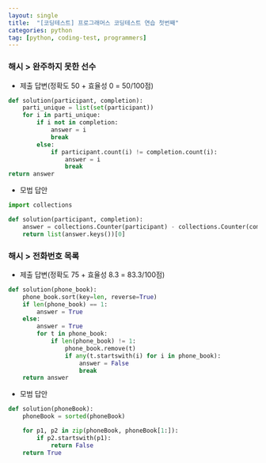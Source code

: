 ```yaml
---
layout: single
title:  "[코딩테스트] 프로그래머스 코딩테스트 연습 첫번째"
categories: python
tag: [python, coding-test, programmers]
---
```



### 해시 > 완주하지 못한 선수

* 제출 답변(정확도 50 + 효율성 0 = 50/100점)

```python
def solution(participant, completion):
    parti_unique = list(set(participant))
    for i in parti_unique:
        if i not in completion:
            answer = i
            break
        else:
            if participant.count(i) != completion.count(i):
                answer = i
                break
return answer
```

* 모법 답안

```python
import collections

def solution(participant, completion):
    answer = collections.Counter(participant) - collections.Counter(completion)
    return list(answer.keys())[0]
```

### 해시 > 전화번호 목록

* 제출 답변(정확도 75 + 효율성 8.3 = 83.3/100점)

```python
def solution(phone_book):
    phone_book.sort(key=len, reverse=True)
    if len(phone_book) == 1:
        answer = True
    else:
        answer = True
        for t in phone_book:
            if len(phone_book) != 1:      
                phone_book.remove(t)
                if any(t.startswith(i) for i in phone_book):
                    answer = False
                    break
    return answer
```

* 모범 답안

```python
def solution(phoneBook):
    phoneBook = sorted(phoneBook)

    for p1, p2 in zip(phoneBook, phoneBook[1:]):
        if p2.startswith(p1):
            return False
    return True
```

